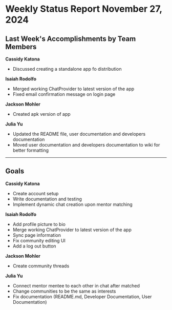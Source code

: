 # Weekly Status Report November 27, 2024

## Last Week's Accomplishments by Team Members

**Cassidy Katona**

- Discussed creating a standalone app fo distribution

**Isaiah Rodolfo**

- Merged working ChatProvider to latest version of the app
- Fixed email confirmation message on login page

**Jackson Mohler**

- Created apk version of app

**Julia Yu**

- Updated the README file, user documentation and developers documentation
- Moved user documentation and developers documentation to wiki for better formatting

---

## Goals

**Cassidy Katona**

- Create account setup
- Write documentation and testing
- Implement dynamic chat creation upon mentor matching

**Isaiah Rodolfo**

- Add profile picture to bio
- Merge working ChatProvider to latest version of the app
- Sync page information
- Fix community editing UI
- Add a log out button

**Jackson Mohler**

- Create community threads

**Julia Yu**

- Connect mentor mentee to each other in chat after matched
- Change communities to be the same as interests
- Fix documentation (README.md, Developer Documentation, User Documentation)
